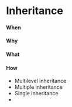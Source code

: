 # Inheritance







#### When





#### Why





#### What











#### How



* Multilevel inheritance
* Multiple inheritance
* Single inheritance
*



